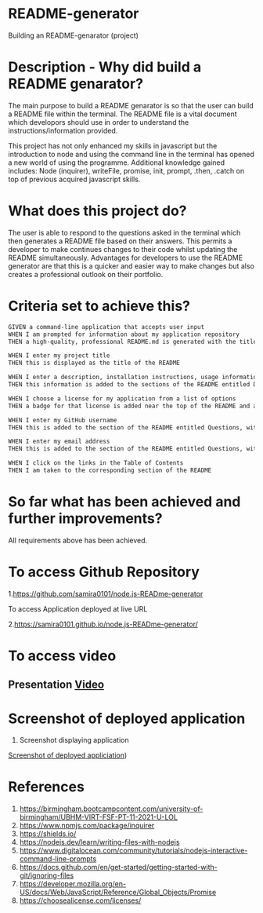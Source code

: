 # README-generator

Building an README-genarator (project)

# Description - Why did build a README genarator?
The main purpose to build a README genarator is so that the user can build a README file within the terminal.
The README file is a vital document which developors should use in order to understand the instructions/information provided. 

This project has not only enhanced my skills in javascript but the introduction to node and using the command line in the terminal has opened a new world of using the programme. Additional knowledge gained includes: Node (inquirer), writeFile, promise, init, prompt, .then, .catch on top of previous acquired javascript skills.

# What does this project do?

The user is able to respond to the questions asked in the terminal which then generates a README file based on their answers. This permits a developer to make continues changes to their code whilst updating the README simultaneously. Advantages for developers to use the README generator are that this is a quicker and easier way to make changes but also creates a professional outlook on their portfolio.

# Criteria set to achieve this?
```md
GIVEN a command-line application that accepts user input
WHEN I am prompted for information about my application repository
THEN a high-quality, professional README.md is generated with the title of my project and sections entitled Description, Table of Contents, Installation, Usage, License, Contributing, Tests, and Questions

WHEN I enter my project title
THEN this is displayed as the title of the README

WHEN I enter a description, installation instructions, usage information, contribution guidelines, and test instructions
THEN this information is added to the sections of the README entitled Description, Installation, Usage, Contributing, and Tests

WHEN I choose a license for my application from a list of options
THEN a badge for that license is added near the top of the README and a notice is added to the section of the README entitled License that explains which license the application is covered under

WHEN I enter my GitHub username
THEN this is added to the section of the README entitled Questions, with a link to my GitHub profile

WHEN I enter my email address
THEN this is added to the section of the README entitled Questions, with instructions on how to reach me with additional questions

WHEN I click on the links in the Table of Contents
THEN I am taken to the corresponding section of the README
```

# So far what has been achieved and further improvements?

All requirements above has been achieved.

# To access Github Repository 

1.https://github.com/samira0101/node.js-READme-generator

To access Application deployed at live URL

2.https://samira0101.github.io/node.js-READme-generator/

# To access video 

## Presentation [Video](https://drive.google.com/file/d/1My3LL1anRGrttLCpxwRmERvxJApXOgx8/view)

# Screenshot of deployed application

1. Screenshot displaying application 

[Screenshot of deployed appliciation](Media\readmeDemoScreenshot.jpg))

# References

1. https://birmingham.bootcampcontent.com/university-of-birmingham/UBHM-VIRT-FSF-PT-11-2021-U-LOL
2. https://www.npmjs.com/package/inquirer
3. https://shields.io/
4. https://nodejs.dev/learn/writing-files-with-nodejs
5. https://www.digitalocean.com/community/tutorials/nodejs-interactive-command-line-prompts
6. https://docs.github.com/en/get-started/getting-started-with-git/ignoring-files
7. https://developer.mozilla.org/en-US/docs/Web/JavaScript/Reference/Global_Objects/Promise
8. https://choosealicense.com/licenses/